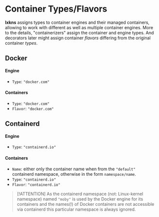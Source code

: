 # Container Types/Flavors

**lxkns** assigns types to container engines and their managed containers,
allowing to work with different as well as multiple container engines. More to
the details, "containerizers" assign the container and engine types. And
decorators later might assign container *flavors* differing from the original
container *types*.

## Docker

#### Engine

- `Type`: `"docker.com"`

#### Containers

- `Type`: `"docker.com"`
- `Flavor`: `"docker.com"`

## Containerd

#### Engine

- `Type`: `"containerd.io"`

#### Containers

- `Name`: either only the container name when from the `"default"` containerd
  namespace, otherwise in the form `namespace/name`.
- `Type`: `"containerd.io"`
- `Flavor`: `"containerd.io"`

> [!ATTENTION] As the containerd namespace (not: Linux-kernel namespace) named
> `"moby"` is used by the Docker engine for its containers and the names(!) of
> Docker containers are not accessible via containerd this particular namespace
> is always ignored.
